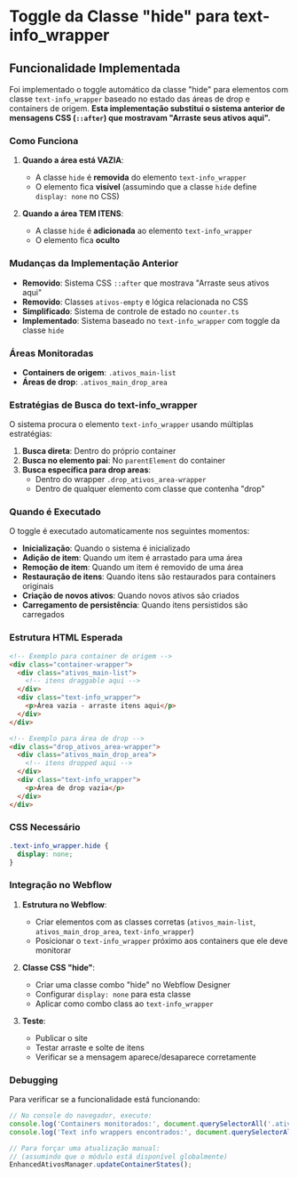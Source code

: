 # Toggle da Classe "hide" para text-info_wrapper

## Funcionalidade Implementada

Foi implementado o toggle automático da classe "hide" para elementos com classe `text-info_wrapper` baseado no estado das áreas de drop e containers de origem. **Esta implementação substitui o sistema anterior de mensagens CSS (`::after`) que mostravam "Arraste seus ativos aqui".**

### Como Funciona

1. **Quando a área está VAZIA**:
   - A classe `hide` é **removida** do elemento `text-info_wrapper`
   - O elemento fica **visível** (assumindo que a classe `hide` define `display: none` no CSS)

2. **Quando a área TEM ITENS**:
   - A classe `hide` é **adicionada** ao elemento `text-info_wrapper`
   - O elemento fica **oculto**

### Mudanças da Implementação Anterior

- **Removido**: Sistema CSS `::after` que mostrava "Arraste seus ativos aqui"
- **Removido**: Classes `ativos-empty` e lógica relacionada no CSS
- **Simplificado**: Sistema de controle de estado no `counter.ts`
- **Implementado**: Sistema baseado no `text-info_wrapper` com toggle da classe `hide`

### Áreas Monitoradas

- **Containers de origem**: `.ativos_main-list`
- **Áreas de drop**: `.ativos_main_drop_area`

### Estratégias de Busca do text-info_wrapper

O sistema procura o elemento `text-info_wrapper` usando múltiplas estratégias:

1. **Busca direta**: Dentro do próprio container
2. **Busca no elemento pai**: No `parentElement` do container
3. **Busca específica para drop areas**:
   - Dentro do wrapper `.drop_ativos_area-wrapper`
   - Dentro de qualquer elemento com classe que contenha "drop"

### Quando é Executado

O toggle é executado automaticamente nos seguintes momentos:

- **Inicialização**: Quando o sistema é inicializado
- **Adição de item**: Quando um item é arrastado para uma área
- **Remoção de item**: Quando um item é removido de uma área
- **Restauração de itens**: Quando itens são restaurados para containers originais
- **Criação de novos ativos**: Quando novos ativos são criados
- **Carregamento de persistência**: Quando itens persistidos são carregados

### Estrutura HTML Esperada

```html
<!-- Exemplo para container de origem -->
<div class="container-wrapper">
  <div class="ativos_main-list">
    <!-- itens draggable aqui -->
  </div>
  <div class="text-info_wrapper">
    <p>Área vazia - arraste itens aqui</p>
  </div>
</div>

<!-- Exemplo para área de drop -->
<div class="drop_ativos_area-wrapper">
  <div class="ativos_main_drop_area">
    <!-- itens dropped aqui -->
  </div>
  <div class="text-info_wrapper">
    <p>Área de drop vazia</p>
  </div>
</div>
```

### CSS Necessário

```css
.text-info_wrapper.hide {
  display: none;
}
```

### Integração no Webflow

1. **Estrutura no Webflow**:
   - Criar elementos com as classes corretas (`ativos_main-list`, `ativos_main_drop_area`, `text-info_wrapper`)
   - Posicionar o `text-info_wrapper` próximo aos containers que ele deve monitorar

2. **Classe CSS "hide"**:
   - Criar uma classe combo "hide" no Webflow Designer
   - Configurar `display: none` para esta classe
   - Aplicar como combo class ao `text-info_wrapper`

3. **Teste**:
   - Publicar o site
   - Testar arraste e solte de itens
   - Verificar se a mensagem aparece/desaparece corretamente

### Debugging

Para verificar se a funcionalidade está funcionando:

```javascript
// No console do navegador, execute:
console.log('Containers monitorados:', document.querySelectorAll('.ativos_main-list, .ativos_main_drop_area'));
console.log('Text info wrappers encontrados:', document.querySelectorAll('.text-info_wrapper'));

// Para forçar uma atualização manual:
// (assumindo que o módulo está disponível globalmente)
EnhancedAtivosManager.updateContainerStates();
```
